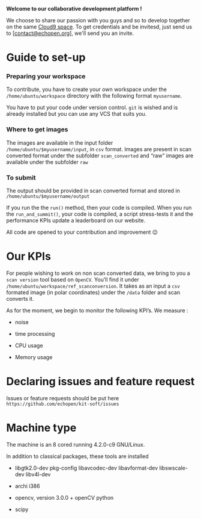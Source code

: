 **Welcome to our collaborative development platform !**

We choose to share our passion with you guys and so to develop together on the same [Cloud9 space](https://ide.c9.io/newben/echotest). To get credentials and be invitesd, just send us to [contact@echopen.org], we'll send you an invite. 

# Guide to set-up

### Preparing your workspace
To contribute, you have to create your own workspace under the `/home/ubuntu/workspace` directory with the following format `myusername`.

You have to put your code under version control. `git` is wished and is already installed but you can use any VCS that suits you.

### Where to get images

The images are available in the input folder `/home/ubuntu/$myusername/input`, in `csv` format. Images are present in scan converted format under the subfolder `scan_converted`  and “raw” images are available under the subfolder `raw`

### To submit

The output should be provided in scan converted format and stored in  `/home/ubuntu/$myusername/output`

If you run the the `run()` method, then your code is compiled.
When you run the `run_and_summit()`, your code is compiled, a script stress-tests it and the performance KPIs update a leaderboard on our website.

All code are opened to your contribution and improvement 😉

# Our KPIs

For people wishing to work on non scan converted data, we bring to you a `scan version` tool based on `OpenCV`. You’ll find it under ` /home/ubuntu/workspace/ref_scanconversion`. It takes as an input a `csv` formated image (in polar coordinates) under the `/data` folder and scan converts it.

As for the moment, we begin to monitor the following KPI’s. We measure :

- noise

- time processing

- CPU usage

- Memory usage

# Declaring issues and feature request
Issues or feature requests should be put here `https://github.com/echopen/kit-soft/issues`

# Machine type 

The machine is an 8 cored running 4.2.0-c9 GNU/Linux.

In addition to classical packages, these tools are installed

- libgtk2.0-dev pkg-config libavcodec-dev libavformat-dev libswscale-dev libv4l-dev

- archi i386

- opencv, version 3.0.0 + openCV python

- scipy


